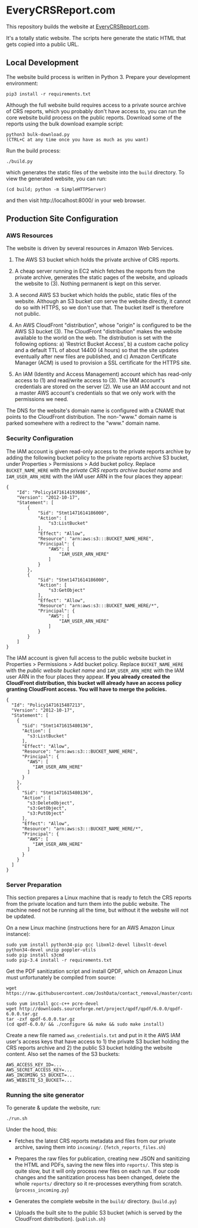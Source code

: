 # EveryCRSReport.com

This repository builds the website at [EveryCRSReport.com](https://www.everycrsreport.com).

It's a totally static website. The scripts here generate the static HTML that gets copied into a public URL.

## Local Development

The website build process is written in Python 3. Prepare your development environment:

	pip3 install -r requirements.txt

Although the full website build requires access to a private source archive of CRS reports, which you probably don't have access to, you can run the core website build process on the public reports. Download some of the reports using the bulk download example script:

	python3 bulk-download.py
	(CTRL+C at any time once you have as much as you want)

Run the build process:

	./build.py

which generates the static files of the website into the `build` directory. To view the generated website, you can run:

	(cd build; python -m SimpleHTTPServer)

and then visit http://localhost:8000/ in your web browser.


## Production Site Configuration

### AWS Resources

The website is driven by several resources in Amazon Web Services.

1) The AWS S3 bucket which holds the private archive of CRS reports.

2) A cheap server running in EC2 which fetches the reports from the private archive, generates the static pages of the website, and uploads the website to (3). Nothing permanent is kept on this server.

3) A second AWS S3 bucket which holds the public, static files of the website. Although an S3 bucket _can_ serve the website directly, it cannot do so with HTTPS, so we don't use that. The bucket itself is therefore not public.

4) An AWS CloudFront "distribution", whose "origin" is configured to be the AWS S3 bucket (3). The CloudFront "distribution" makes the website available to the world on the web. The distribution is set with the following options: a) 'Restrict Bucket Access', b) a custom cache policy and a default TTL of about 14400 (4 hours) so that the site updates eventually after new files are published, and c) Amazon Certificate Manager (ACM) is used to provision a SSL certificate for the HTTPS site.

5) An IAM (Identity and Access Management) account which has read-only access to (1) and read/write access to (3). The IAM account's credentials are stored on the server (2). We use an IAM account and not a master AWS account's credentials so that we only work with the permissions we need.

The DNS for the website's domain name is configured with a CNAME that points to the CloudFront distribution. The non-"www." domain name is parked somewhere with a redirect to the "www." domain name.

### Security Configuration

The IAM account is given read-only access to the private reports archive by adding the following bucket policy to the private reports archive S3 bucket, under Properties > Permissions > Add bucket policy. Replace `BUCKET_NAME_HERE` with the _private CRS reports archive bucket name_ and `IAM_USER_ARN_HERE` with the IAM user ARN in the four places they appear:

	{
		"Id": "Policy1471614193686",
		"Version": "2012-10-17",
		"Statement": [
			{
				"Sid": "Stmt1471614186000",
				"Action": [
					"s3:ListBucket"
				],
				"Effect": "Allow",
				"Resource": "arn:aws:s3:::BUCKET_NAME_HERE",
				"Principal": {
					"AWS": [
						"IAM_USER_ARN_HERE"
					]
				}
			},
			{
				"Sid": "Stmt1471614186000",
				"Action": [
					"s3:GetObject"
				],
				"Effect": "Allow",
				"Resource": "arn:aws:s3:::BUCKET_NAME_HERE/*",
				"Principal": {
					"AWS": [
						"IAM_USER_ARN_HERE"
					]
				}
			}
		]
	}

The IAM account is given full access to the public website bucket in Properties > Permissions > Add bucket policy. Replace `BUCKET_NAME_HERE` with the _public website bucket name_ and `IAM_USER_ARN_HERE` with the IAM user ARN in the four places they appear. **If you already created the CloudFront distribution, this bucket will already have an access policy granting CloudFront access. You will have to merge the policies.**

	{
	  "Id": "Policy1471615487213",
	  "Version": "2012-10-17",
	  "Statement": [
	    {
	      "Sid": "Stmt1471615480136",
	      "Action": [
	        "s3:ListBucket"
	      ],
	      "Effect": "Allow",
	      "Resource": "arn:aws:s3:::BUCKET_NAME_HERE",
	      "Principal": {
	        "AWS": [
	          "IAM_USER_ARN_HERE"
	        ]
	      }
	    },
	    {
	      "Sid": "Stmt1471615480136",
	      "Action": [
	        "s3:DeleteObject",
	        "s3:GetObject",
	        "s3:PutObject"
	      ],
	      "Effect": "Allow",
	      "Resource": "arn:aws:s3:::BUCKET_NAME_HERE/*",
	      "Principal": {
	        "AWS": [
	          "IAM_USER_ARN_HERE"
	        ]
	      }
	    }
	  ]
	}

### Server Preparation

This section prepares a Linux machine that is ready to fetch the CRS reports from the private location and turn them into the public website. The machine need not be running all the time, but without it the website will not be updated.

On a new Linux machine (instructions here for an AWS Amazon Linux instance):

	sudo yum install python34-pip gcc libxml2-devel libxslt-devel python34-devel unzip poppler-utils
	sudo pip install s3cmd
	sudo pip-3.4 install -r requirements.txt

Get the PDF sanitization script and install QPDF, which on Amazon Linux must unfortunately be compiled from source:

	wget https://raw.githubusercontent.com/JoshData/contact_removal/master/contact_remover.py

	sudo yum install gcc-c++ pcre-devel
	wget http://downloads.sourceforge.net/project/qpdf/qpdf/6.0.0/qpdf-6.0.0.tar.gz
	tar -zxf qpdf-6.0.0.tar.gz
	(cd qpdf-6.0.0/ && ./configure && make && sudo make install)

Create a new file named `aws_credentials.txt` and put in it the AWS IAM user's access keys that have access to 1) the private S3 bucket holding the CRS reports archive and 2) the public S3 bucket holding the website content. Also set the names of the S3 buckets:

	AWS_ACCESS_KEY_ID=...
	AWS_SECRET_ACCESS_KEY=...
	AWS_INCOMING_S3_BUCKET=...
	AWS_WEBSITE_S3_BUCKET=...

### Running the site generator

To generate & update the website, run:

	./run.sh

Under the hood, this:

* Fetches the latest CRS reports metadata and files from our private archive, saving them into `incoming/`. (`fetch_reports_files.sh`)

* Prepares the raw files for publication, creating new JSON and sanitizing the HTML and PDFs, saving the new files into `reports/`. This step is quite slow, but it will only process new files on each run. If our code changes and the sanitization process has been changed, delete the whole `reports/` directory so it re-processes everything from scratch. (`process_incoming.py`) 

* Generates the complete website in the `build/` directory. (`build.py`)

* Uploads the built site to the public S3 bucket (which is served by the CloudFront distribution). (`publish.sh`)

